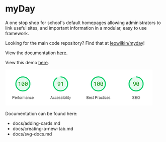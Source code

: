 # myDay

A one stop shop for school's default homepages allowing administrators to link useful sites, and important information in a modular, easy to use framework.

Looking for the main code repository? Find that at [leowilkin/myday](https://github.com/leowilkin/myday)!

View the documentation [here](https://myday.wilkin.xyz).

View this demo [here](https://demo.myday.wilkin.xyz).

![alt text](lighthouse.png)

Documentation can be found here:
- docs/adding-cards.md
- docs/creating-a-new-tab.md
- docs/svg-docs.md

